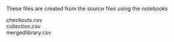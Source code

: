These files are created from the source files using the notebooks

checkouts.csv<br>
collection.csv<br>
mergedlibrary.csv
